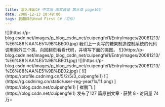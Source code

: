 ```yaml
---
title: 深入浅出C# 中文版 图文皆译 第三章 page105
date: 2008-12-13 10:49:00
tags: 我翻译的Head First C#（习作）
---
```

<?xml:namespace prefix = o ns = "urn:schemas-microsoft-com:office:office" />

![](https://p-blog.csdn.net/images/p_blog_csdn_net/cuipengfei1/EntryImages/20081213/%E6%88%AA%E5%9B%BE00.jpg)

我们上一页写的糖果制造控制系统的代码调用另外三个类。向回翻页看看代码，并填写下面的类图。

![](https://p-blog.csdn.net/images/p_blog_csdn_net/cuipengfei1/EntryImages/20081213/%E6%88%AA%E5%9B%BE01.jpg)

![](https://p-blog.csdn.net/images/p_blog_csdn_net/cuipengfei1/EntryImages/20081213/%E6%88%AA%E5%9B%BE02.jpg)



[ ![](https://profile.csdnimg.cn/5/2/5/3_cuipengfei1)
![](https://g.csdnimg.cn/static/user-reg-year/1x/11.png)
](https://blog.csdn.net/cuipengfei1)

[ 崔鹏飞 ](https://blog.csdn.net/cuipengfei1)

发布了127 篇原创文章  ·  获赞 8  ·  访问量 74万+

